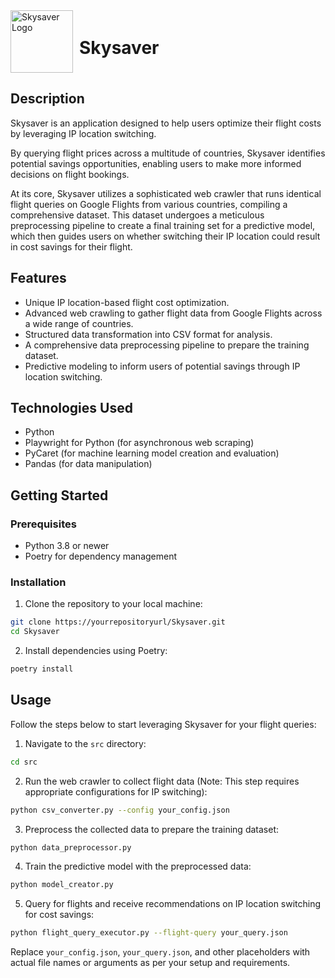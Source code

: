 <div style="display: flex; align-items: center;">
    <img src="https://github.com/aghauss/SkySaver/assets/148491489/8c89cab7-c542-4ca5-8b43-6d2cf1c3b9f7" alt="Skysaver Logo" width="100" style="margin-right: 10px;">
    <h1>Skysaver</h1>
</div>


## Description

Skysaver is an application designed to help users optimize their flight costs by leveraging IP location switching. 

By querying flight prices across a multitude of countries, Skysaver identifies potential savings opportunities, enabling users to make more informed decisions on flight bookings. 

At its core, Skysaver utilizes a sophisticated web crawler that runs identical flight queries on Google Flights from various countries, compiling a comprehensive dataset. This dataset undergoes a meticulous preprocessing pipeline to create a final training set for a predictive model, which then guides users on whether switching their IP location could result in cost savings for their flight.

## Features

- Unique IP location-based flight cost optimization.
- Advanced web crawling to gather flight data from Google Flights across a wide range of countries.
- Structured data transformation into CSV format for analysis.
- A comprehensive data preprocessing pipeline to prepare the training dataset.
- Predictive modeling to inform users of potential savings through IP location switching.

## Technologies Used

- Python
- Playwright for Python (for asynchronous web scraping)
- PyCaret (for machine learning model creation and evaluation)
- Pandas (for data manipulation)

## Getting Started

### Prerequisites

- Python 3.8 or newer
- Poetry for dependency management

### Installation

1. Clone the repository to your local machine:
```bash
git clone https://yourrepositoryurl/Skysaver.git
cd Skysaver
```

2. Install dependencies using Poetry:
```bash
poetry install
```

## Usage

Follow the steps below to start leveraging Skysaver for your flight queries:

1. Navigate to the `src` directory:
```bash
cd src
```

2. Run the web crawler to collect flight data (Note: This step requires appropriate configurations for IP switching):
```bash
python csv_converter.py --config your_config.json
```

3. Preprocess the collected data to prepare the training dataset:
```bash
python data_preprocessor.py
```

4. Train the predictive model with the preprocessed data:
```bash
python model_creator.py
```

5. Query for flights and receive recommendations on IP location switching for cost savings:
```bash
python flight_query_executor.py --flight-query your_query.json
```

Replace `your_config.json`, `your_query.json`, and other placeholders with actual file names or arguments as per your setup and requirements.

